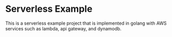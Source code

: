 # Serverless Example
This is a serverless example project that is implemented in golang with AWS services such as lambda, api gateway, 
and dynamodb.
